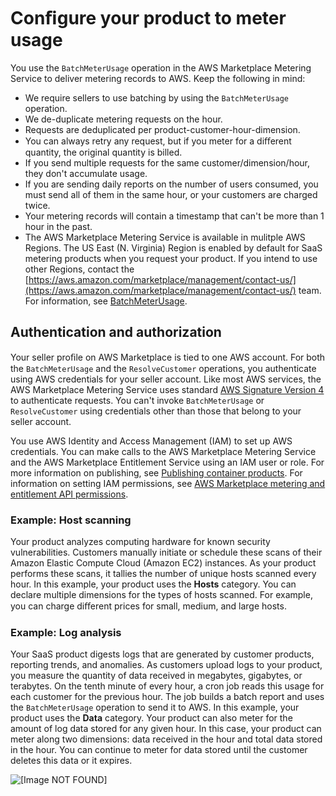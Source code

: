 # Conﬁgure your product to meter usage<a name="configure-application-for-meter-usage"></a>

 You use the `BatchMeterUsage` operation in the AWS Marketplace Metering Service to deliver metering records to AWS\. Keep the following in mind: 
+  We require sellers to use batching by using the `BatchMeterUsage` operation\. 
+  We de\-duplicate metering requests on the hour\. 
  +  Requests are deduplicated per product\-customer\-hour\-dimension\. 
  +  You can always retry any request, but if you meter for a diﬀerent quantity, the original quantity is billed\. 
  +  If you send multiple requests for the same customer/dimension/hour, they don't accumulate usage\. 
  +  If you are sending daily reports on the number of users consumed, you must send all of them in the same hour, or your customers are charged twice\. 
+  Your metering records will contain a timestamp that can't be more than 1 hour in the past\. 
+  The AWS Marketplace Metering Service is available in mulitple AWS Regions\. The US East \(N\. Virginia\) Region is enabled by default for SaaS metering products when you request your product\. If you intend to use other Regions, contact the [https://aws.amazon.com/marketplace/management/contact-us/](https://aws.amazon.com/marketplace/management/contact-us/) team\. For information, see [BatchMeterUsage](https://docs.aws.amazon.com/marketplacemetering/latest/APIReference/API_BatchMeterUsage.html)\. 

## Authentication and authorization<a name="authentication-and-authorization"></a>

 Your seller proﬁle on AWS Marketplace is tied to one AWS account\. For both the `BatchMeterUsage` and the `ResolveCustomer` operations, you authenticate using AWS credentials for your seller account\. Like most AWS services, the AWS Marketplace Metering Service uses standard [AWS Signature Version 4](http://docs.aws.amazon.com/AmazonS3/latest/API/sig-v4-authenticating-requests.html) to authenticate requests\. You can't invoke `BatchMeterUsage` or `ResolveCustomer` using credentials other than those that belong to your seller account\. 

 You use AWS Identity and Access Management \(IAM\) to set up AWS credentials\. You can make calls to the AWS Marketplace Metering Service and the AWS Marketplace Entitlement Service using an IAM user or role\. For more information on publishing, see [Publishing container products](container-product-getting-started.md#container-product-publishing)\. For information on setting IAM permissions, see [AWS Marketplace metering and entitlement API permissions](iam-user-policy-for-aws-marketplace-actions.md)\.

### Example: Host scanning<a name="host-scanning-example"></a>

 Your product analyzes computing hardware for known security vulnerabilities\. Customers manually initiate or schedule these scans of their Amazon Elastic Compute Cloud \(Amazon EC2\) instances\. As your product performs these scans, it tallies the number of unique hosts scanned every hour\. In this example, your product uses the **Hosts** category\. You can declare multiple dimensions for the types of hosts scanned\. For example, you can charge diﬀerent prices for small, medium, and large hosts\. 

### Example: Log analysis<a name="log-analysis-example"></a>

 Your SaaS product digests logs that are generated by customer products, reporting trends, and anomalies\. As customers upload logs to your product, you measure the quantity of data received in megabytes, gigabytes, or terabytes\. On the tenth minute of every hour, a cron job reads this usage for each customer for the previous hour\. The job builds a batch report and uses the `BatchMeterUsage` operation to send it to AWS\. In this example, your product uses the **Data** category\. Your product can also meter for the amount of log data stored for any given hour\. In this case, your product can meter along two dimensions: data received in the hour and total data stored in the hour\. You can continue to meter for data stored until the customer deletes this data or it expires\. 

 ![\[Image NOT FOUND\]](http://docs.aws.amazon.com/marketplace/latest/userguide/images/saas-log-analysis-example.png) 